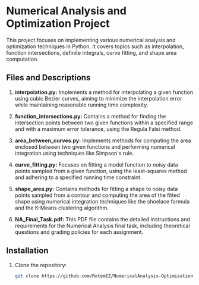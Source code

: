 # Numerical Analysis and Optimization Project
This project focuses on implementing various numerical analysis and optimization techniques in Python. It covers topics such as interpolation, function intersections, definite integrals, curve fitting, and shape area computation.
## Files and Descriptions
1. **interpolation.py:**
Implements a method for interpolating a given function using cubic Bezier curves, aiming to minimize the interpolation error while maintaining reasonable running time complexity.

2. **function_intersections.py:**
Contains a method for finding the intersection points between two given functions within a specified range and with a maximum error tolerance, using the Regula Falsi method.

3. **area_between_curves.py:**
Implements methods for computing the area enclosed between two given functions and performing numerical integration using techniques like Simpson's rule.

4. **curve_fitting.py:**
Focuses on fitting a model function to noisy data points sampled from a given function, using the least-squares method and adhering to a specified running time constraint.

5. **shape_area.py:**
Contains methods for fitting a shape to noisy data points sampled from a contour and computing the area of the fitted shape using numerical integration techniques like the shoelace formula and the K-Means clustering algorithm.

6. **NA_Final_Task.pdf:**
This PDF file contains the detailed instructions and requirements for the Numerical Analysis final task, including theoretical questions and grading policies for each assignment.
## Installation
1. Clone the repository:
   ```bash
   git clone https://github.com/RotemEZ/NumericalAnalysis-Optimization.git

